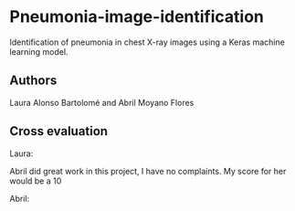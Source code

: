 # Pneumonia-image-identification
Identification of pneumonia in chest X-ray images using a Keras machine learning model.

## Authors

Laura Alonso Bartolomé and Abril Moyano Flores

## Cross evaluation

Laura:

Abril did great work in this project, I have no complaints. My score for her would be a 10

Abril:

